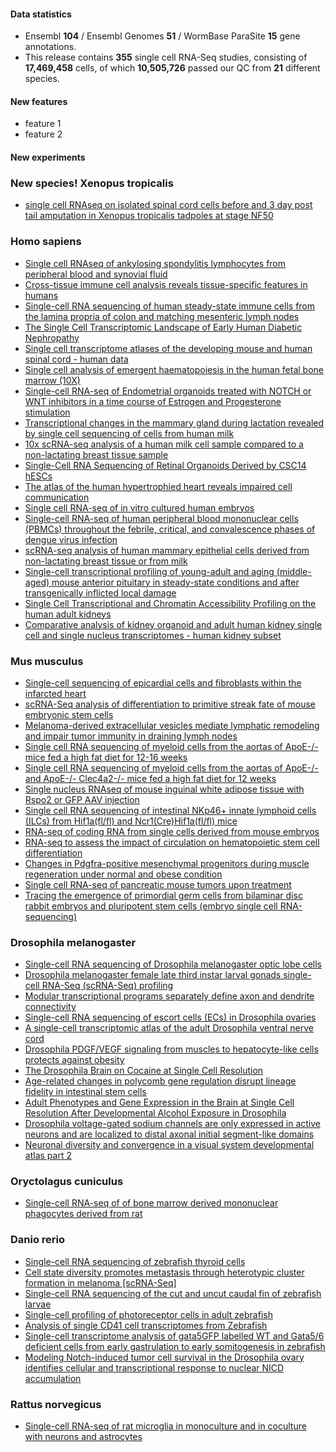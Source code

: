 #### Data statistics

- Ensembl **104** / Ensembl Genomes **51** / WormBase ParaSite **15** gene annotations.   
- This release contains **355** single cell RNA-Seq studies, consisting of **17,469,458** cells, of which **10,505,726** passed our QC from **21** different species.

#### New features

- feature 1
- feature 2

#### New experiments

### New species! Xenopus tropicalis

- [single cell RNAseq on isolated spinal cord cells before and 3 day post tail amputation in Xenopus tropicalis tadpoles at stage NF50](https://www.ebi.ac.uk/gxa/sc/experiments/E-MTAB-8839)

### Homo sapiens

- [Single cell RNAseq of ankylosing spondylitis lymphocytes from peripheral blood and synovial fluid](https://www.ebi.ac.uk/gxa/sc/experiments/E-CURD-120)
- [Cross-tissue immune cell analysis reveals tissue-specific features in humans](https://www.ebi.ac.uk/gxa/sc/experiments/E-CURD-122)
- [Single-cell RNA sequencing of human steady-state immune cells from the lamina propria of colon and matching mesenteric lymph nodes](https://www.ebi.ac.uk/gxa/sc/experiments/E-CURD-88)
- [The Single Cell Transcriptomic Landscape of Early Human Diabetic Nephropathy](https://www.ebi.ac.uk/gxa/sc/experiments/E-GEOD-131882)
- [Single cell transcriptome atlases of the developing mouse and human spinal cord - human data](https://www.ebi.ac.uk/gxa/sc/experiments/E-HCAD-56)
- [Single cell analysis of emergent haematopoiesis in the human fetal bone marrow (10X)](https://www.ebi.ac.uk/gxa/sc/experiments/E-MTAB-10042)
- [Single-cell RNA-seq of Endometrial organoids treated with NOTCH or WNT inhibitors in a time course of Estrogen and Progesterone stimulation](https://www.ebi.ac.uk/gxa/sc/experiments/E-MTAB-10283)
- [Transcriptional changes in the mammary gland during lactation revealed by single cell sequencing of cells from human milk](https://www.ebi.ac.uk/gxa/sc/experiments/E-MTAB-10855)
- [10x scRNA-seq analysis of a human milk cell sample compared to a non-lactating breast tissue sample](https://www.ebi.ac.uk/gxa/sc/experiments/E-MTAB-10885)
- [Single-Cell RNA Sequencing of Retinal Organoids Derived by CSC14 hESCs](https://www.ebi.ac.uk/gxa/sc/experiments/E-MTAB-11121)
- [The atlas of the human hypertrophied heart reveals impaired cell communication](https://www.ebi.ac.uk/gxa/sc/experiments/E-MTAB-11268)
- [Single cell RNA-seq of in vitro cultured human embryos](https://www.ebi.ac.uk/gxa/sc/experiments/E-MTAB-8060)
- [Single-cell RNA-seq of human peripheral blood mononuclear cells (PBMCs) throughout the febrile, critical, and convalescence phases of dengue virus infection](https://www.ebi.ac.uk/gxa/sc/experiments/E-MTAB-9467)
- [scRNA-seq analysis of human mammary epithelial cells derived from non-lactating breast tissue or from milk](https://www.ebi.ac.uk/gxa/sc/experiments/E-MTAB-9841)
- [Single-cell transcriptional profiling of young-adult and aging (middle-aged) mouse anterior pituitary in steady-state conditions and after transgenically inflicted local damage](https://www.ebi.ac.uk/gxa/sc/experiments/E-MTAB-10021)
- [Single Cell Transcriptional and Chromatin Accessibility Profiling on the human adult kidneys](https://www.ebi.ac.uk/gxa/sc/experiments/E-CURD-119)
- [Comparative analysis of kidney organoid and adult human kidney single cell and single nucleus transcriptomes - human kidney subset](https://www.ebi.ac.uk/gxa/sc/experiments/E-CURD-135)

### Mus musculus

- [Single-cell sequencing of epicardial cells and fibroblasts within the infarcted heart](https://www.ebi.ac.uk/gxa/sc/experiments/E-MTAB-10035)
- [scRNA-Seq analysis of differentiation to primitive streak fate of mouse embryonic stem cells](https://www.ebi.ac.uk/gxa/sc/experiments/E-MTAB-10243)
- [Melanoma-derived extracellular vesicles mediate lymphatic remodeling and impair tumor immunity in draining lymph nodes](https://www.ebi.ac.uk/gxa/sc/experiments/E-MTAB-10434)
- [Single cell RNA sequencing of myeloid cells from the aortas of ApoE-/- mice fed a high fat diet for 12-16 weeks](https://www.ebi.ac.uk/gxa/sc/experiments/E-MTAB-10743)
- [Single cell RNA sequencing of myeloid cells from the aortas of ApoE-/- and ApoE-/- Clec4a2-/- mice fed a high fat diet for 12 weeks](https://www.ebi.ac.uk/gxa/sc/experiments/E-MTAB-10746)
- [Single nucleus RNAseq of mouse inguinal white adipose tissue with Rspo2 or GFP AAV injection](https://www.ebi.ac.uk/gxa/sc/experiments/E-MTAB-11104)
- [Single cell RNA sequencing of intestinal NKp46+ innate lymphoid cells (ILCs) from Hif1a(fl/fl) and Ncr1(Cre)Hif1a(fl/fl) mice](https://www.ebi.ac.uk/gxa/sc/experiments/E-MTAB-11238)
- [RNA-seq of coding RNA from single cells derived from mouse embryos](https://www.ebi.ac.uk/gxa/sc/experiments/E-MTAB-4079)
- [RNA-seq to assess the impact of circulation on hematopoietic stem cell differentiation](https://www.ebi.ac.uk/gxa/sc/experiments/E-MTAB-8362)
- [Changes in Pdgfra-positive mesenchymal progenitors during muscle regeneration under normal and obese condition](https://www.ebi.ac.uk/gxa/sc/experiments/E-MTAB-9715)
- [Single cell RNA-seq of pancreatic mouse tumors upon treatment](https://www.ebi.ac.uk/gxa/sc/experiments/E-MTAB-9954)
- [Tracing the emergence of primordial germ cells from bilaminar disc rabbit embryos and pluripotent stem cells (embryo single cell RNA-sequencing)](https://www.ebi.ac.uk/gxa/sc/experiments/E-MTAB-10894)

### Drosophila melanogaster

- [Single-cell RNA sequencing of Drosophila melanogaster optic lobe cells](https://www.ebi.ac.uk/gxa/sc/experiments/E-GEOD-103771)
- [Drosophila melanogaster female late third instar larval gonads single-cell RNA-Seq (scRNA-Seq) profiling](https://www.ebi.ac.uk/gxa/sc/experiments/E-GEOD-125948)
- [Modular transcriptional programs separately define axon and dendrite connectivity](https://www.ebi.ac.uk/gxa/sc/experiments/E-GEOD-126139)
- [Single-cell RNA sequencing of escort cells (ECs) in Drosophila ovaries](https://www.ebi.ac.uk/gxa/sc/experiments/E-GEOD-141701)
- [A single-cell transcriptomic atlas of the adult Drosophila ventral nerve cord](https://www.ebi.ac.uk/gxa/sc/experiments/E-GEOD-141807)
- [Drosophila PDGF/VEGF signaling from muscles to hepatocyte-like cells protects against obesity](https://www.ebi.ac.uk/gxa/sc/experiments/E-GEOD-147601)
- [The Drosophila Brain on Cocaine at Single Cell Resolution](https://www.ebi.ac.uk/gxa/sc/experiments/E-GEOD-152495)
- [Age-related changes in polycomb gene regulation disrupt lineage fidelity in intestinal stem cells](https://www.ebi.ac.uk/gxa/sc/experiments/E-GEOD-157775)
- [Adult Phenotypes and Gene Expression in the Brain at Single Cell Resolution After Developmental Alcohol Exposure in Drosophila](https://www.ebi.ac.uk/gxa/sc/experiments/E-GEOD-172231)
- [Drosophila voltage-gated sodium channels are only expressed in active neurons and are localized to distal axonal initial segment-like domains](https://www.ebi.ac.uk/gxa/sc/experiments/E-GEOD-157202)
- [Neuronal diversity and convergence in a visual system developmental atlas part 2](https://www.ebi.ac.uk/gxa/sc/experiments/E-CURD-134)

### Oryctolagus cuniculus

- [Single-cell RNA-seq of of bone marrow derived mononuclear phagocytes derived from rat](https://www.ebi.ac.uk/gxa/sc/experiments/E-CURD-101)

### Danio rerio

- [Single-cell RNA sequencing of zebrafish thyroid cells](https://www.ebi.ac.uk/gxa/sc/experiments/E-GEOD-133466)
- [Cell state diversity promotes metastasis through heterotypic cluster formation in melanoma [scRNA-Seq]](https://www.ebi.ac.uk/gxa/sc/experiments/E-GEOD-152998)
- [Single-cell RNA sequencing of the cut and uncut caudal fin of zebrafish larvae](https://www.ebi.ac.uk/gxa/sc/experiments/E-GEOD-158851)
- [Single-cell profiling of photoreceptor cells in adult zebrafish](https://www.ebi.ac.uk/gxa/sc/experiments/E-GEOD-175929)
- [Analysis of single CD41 cell transcriptomes from Zebrafish](https://www.ebi.ac.uk/gxa/sc/experiments/E-MTAB-3947)
- [Single-cell transcriptome analysis of gata5GFP labelled WT and Gata5/6 deficient cells from early gastrulation to early somitogenesis in zebrafish](https://www.ebi.ac.uk/gxa/sc/experiments/E-MTAB-9193)
- [Modeling Notch-induced tumor cell survival in the Drosophila ovary identifies cellular and transcriptional response to nuclear NICD accumulation](https://www.ebi.ac.uk/gxa/sc/experiments/E-CURD-124)

### Rattus norvegicus

- [Single-cell RNA-seq of rat microglia in monoculture and in coculture with neurons and astrocytes](https://www.ebi.ac.uk/gxa/sc/experiments/E-MTAB-10030)




